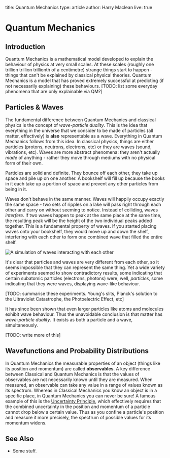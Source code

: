 title: Quantum Mechanics
type: article
author: Harry Maclean
live: true

Quantum Mechanics
=================

## Introduction

Quantum Mechanics is a mathematical model developed to explain the behaviour of physics at very small scales. At these scales (roughly one trillion trillion trillionth of a centimetre) strange things start to happen - things that can't be explained by classical physical theories. Quantum Mechanics is a model that has proved extremely successful at predicting (if not necessarily explaining) these behaviours. [TODO: list some everyday phenomena that are only explainable via QM?]

## Particles & Waves

The fundamental difference between Quantum Mechanics and classical physics is the concept of *wave-particle duality*. This is the idea that everything in the universe that we consider to be made of particles (all matter, effectively) is **also** representable as a wave. Everything in Quantum Mechanics follows from this idea. In classical physics, things are either particles (protons, neutrons, electrons, etc) or they are waves (sound, vibrations, etc). Waves are more abstract phenomena: they aren't actually *made* of anything - rather they move through mediums with no physical form of their own.

Particles are solid and definite. They bounce off each other, they take up space and pile up on one another. A bookshelf will fill up because the books in it each take up a portion of space and prevent any other particles from being in it.

Waves don't behave in the same manner. Waves will happily occupy exactly the same space - two sets of ripples on a lake will pass right through each other and carry on without seeming to notice. Instead of colliding, waves *interfere*. If two waves happen to peak at the same place at the same time, the resulting peak will be the height of the two individual peaks added together. This is a fundamental property of waves. If you started placing waves onto your bookshelf, they would move up and down the shelf, interfering with each other to form one combined wave that filled the entire shelf.

![A simulation of waves interacting with each other](waves.gif)

It's clear that particles and waves are very different from each other, so it seems impossible that they can represent the same thing. Yet a wide variety of experiments seemed to show contradictory results, some indicating that certain subatomic particles (electrons, photons) were, well, *particles*, some indicating that they were waves, displaying wave-like behaviour.

[TODO: summarise these experiments. Young's slits, Planck's solution to the Ultraviolet Catastrophe, the Photoelectric Effect, etc]

It has since been shown that even larger particles like atoms and molecules exhibit wave behaviour. Thus the unavoidable conclusion is that matter has *wave-particle duality*. It exists as both a particle and a wave, simultaneously.

[TODO: write more of this]

## Wavefunctions and Probability Distributions

In Quantum Mechanics the measurable properties of an object (things like its position and momentum) are called **observables**. A key difference between Classical and Quantum Mechanics is that the values of observables are not necessarily known until they are measured. When measured, an observable can take any value in a range of values known as its spectrum. Whereas in Classical Mechanics you know an object is in a specific place, in Quantum Mechanics you can never be sure! A famous example of this is the [Uncertainty Principle](uncertainty_principle), which effectively requires that the combined uncertainty in the position and momentum of a particle cannot drop below a certain value. Thus as you confine a particle's position and measure it more precisely, the spectrum of possible values for its momentum widens.

See Also
--------

- Some stuff.
